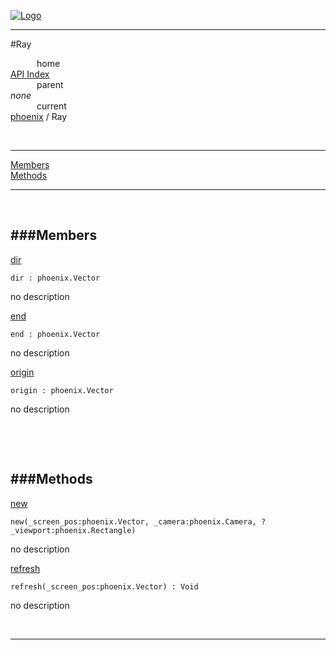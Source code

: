 
[![Logo](../../images/logo.png)](../../index.html)

---

#Ray


&emsp;&emsp;&emsp;home   
[API Index](../../api/index.html#phoenix)   
&emsp;&emsp;&emsp;parent    
_none_   
&emsp;&emsp;&emsp;current    
[phoenix](./) / Ray

<br/>

---


[Members](#Members)   
[Methods](#Methods)   


---

&nbsp;   

<a class="lift" name="Members" ></a>
###Members   
---
<a class="lift" name="dir" href="#dir">dir</a>



`dir : phoenix.Vector`

<span class="small_desc_flat"> no description </span>   

<a class="lift" name="end" href="#end">end</a>



`end : phoenix.Vector`

<span class="small_desc_flat"> no description </span>   

<a class="lift" name="origin" href="#origin">origin</a>



`origin : phoenix.Vector`

<span class="small_desc_flat"> no description </span>   

&nbsp;   

&nbsp;   

<a class="lift" name="Methods" ></a>
###Methods   
---
<a class="lift" name="new" href="#new">new</a>



`new(_screen_pos:phoenix.Vector, _camera:phoenix.Camera, ?_viewport:phoenix.Rectangle) `

<span class="small_desc_flat"> no description </span>   

<a class="lift" name="refresh" href="#refresh">refresh</a>



`refresh(_screen_pos:phoenix.Vector) : Void`

<span class="small_desc_flat"> no description </span>   



&nbsp;
&nbsp;
&nbsp;

---  


&nbsp;   
&nbsp;   